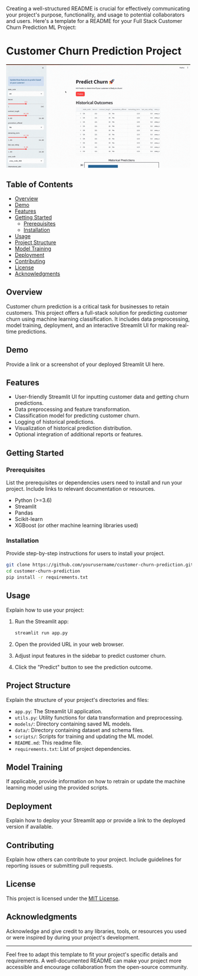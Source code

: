 Creating a well-structured README is crucial for effectively communicating your project's purpose, functionality, and usage to potential collaborators and users. Here's a template for a README for your Full Stack Customer Churn Prediction ML Project:

# Customer Churn Prediction Project


<img src="DemoCustomerChurn.gif" width=500> <!-- If you have a project image, add it here -->


## Table of Contents

- [Overview](#overview)
- [Demo](#demo)
- [Features](#features)
- [Getting Started](#getting-started)
  - [Prerequisites](#prerequisites)
  - [Installation](#installation)
- [Usage](#usage)
- [Project Structure](#project-structure)
- [Model Training](#model-training)
- [Deployment](#deployment)
- [Contributing](#contributing)
- [License](#license)
- [Acknowledgments](#acknowledgments)

## Overview

Customer churn prediction is a critical task for businesses to retain customers. This project offers a full-stack solution for predicting customer churn using machine learning classification. It includes data preprocessing, model training, deployment, and an interactive Streamlit UI for making real-time predictions.

## Demo

Provide a link or a screenshot of your deployed Streamlit UI here.

## Features

- User-friendly Streamlit UI for inputting customer data and getting churn predictions.
- Data preprocessing and feature transformation.
- Classification model for predicting customer churn.
- Logging of historical predictions.
- Visualization of historical prediction distribution.
- Optional integration of additional reports or features.

## Getting Started

### Prerequisites

List the prerequisites or dependencies users need to install and run your project. Include links to relevant documentation or resources.

- Python (>=3.6)
- Streamlit
- Pandas
- Scikit-learn
- XGBoost (or other machine learning libraries used)

### Installation

Provide step-by-step instructions for users to install your project.

```bash
git clone https://github.com/yourusername/customer-churn-prediction.git
cd customer-churn-prediction
pip install -r requirements.txt
```

## Usage

Explain how to use your project:

1. Run the Streamlit app:
   ```bash
   streamlit run app.py
   ```

2. Open the provided URL in your web browser.

3. Adjust input features in the sidebar to predict customer churn.

4. Click the "Predict" button to see the prediction outcome.

## Project Structure

Explain the structure of your project's directories and files:

- `app.py`: The Streamlit UI application.
- `utils.py`: Utility functions for data transformation and preprocessing.
- `models/`: Directory containing saved ML models.
- `data/`: Directory containing dataset and schema files.
- `scripts/`: Scripts for training and updating the ML model.
- `README.md`: This readme file.
- `requirements.txt`: List of project dependencies.

## Model Training

If applicable, provide information on how to retrain or update the machine learning model using the provided scripts.

## Deployment

Explain how to deploy your Streamlit app or provide a link to the deployed version if available.

## Contributing

Explain how others can contribute to your project. Include guidelines for reporting issues or submitting pull requests.

## License

This project is licensed under the [MIT License](LICENSE).

## Acknowledgments

Acknowledge and give credit to any libraries, tools, or resources you used or were inspired by during your project's development.

---

Feel free to adapt this template to fit your project's specific details and requirements. A well-documented README can make your project more accessible and encourage collaboration from the open-source community.